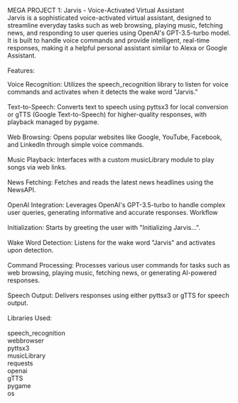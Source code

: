 MEGA PROJECT 1: Jarvis - Voice-Activated Virtual Assistant
<br>
Jarvis is a sophisticated voice-activated virtual assistant, designed to streamline everyday tasks such as web browsing, playing music, fetching news, and responding to user queries using OpenAI's GPT-3.5-turbo model. It is built to handle voice commands and provide intelligent, real-time responses, making it a helpful personal assistant similar to Alexa or Google Assistant.
<br>
<br>
Features:

Voice Recognition: Utilizes the speech_recognition library to listen for voice commands and activates when it detects the wake word "Jarvis."
<br>
<br>
Text-to-Speech: Converts text to speech using pyttsx3 for local conversion or gTTS (Google Text-to-Speech) for higher-quality responses, with playback managed by pygame.
<br>
<br>
Web Browsing: Opens popular websites like Google, YouTube, Facebook, and LinkedIn through simple voice commands.
<br>
<br>
Music Playback: Interfaces with a custom musicLibrary module to play songs via web links.
<br>
<br>
News Fetching: Fetches and reads the latest news headlines using the NewsAPI.
<br>
<br>
OpenAI Integration: Leverages OpenAI's GPT-3.5-turbo to handle complex user queries, generating informative and accurate responses.
Workflow
<br>
<br>
Initialization: Starts by greeting the user with "Initializing Jarvis…".
<br>
<br>
Wake Word Detection: Listens for the wake word "Jarvis" and activates upon detection.
<br>
<br>
Command Processing: Processes various user commands for tasks such as web browsing, playing music, fetching news, or generating AI-powered responses.
<br>
<br>
Speech Output: Delivers responses using either pyttsx3 or gTTS for speech output.
<br>
<br>
Libraries Used:
<br>
<br>
speech_recognition
<br>
webbrowser
<br>
pyttsx3
<br>
musicLibrary
<br>
requests
<br>
openai
<br>
gTTS
<br>
pygame
<br>
os
